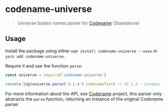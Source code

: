 # codename-universe

> Universe bodies names parser for [Codename](https://github.com/khaosdoctor/Codename) (Standalone)

## Usage

Install the package using either `npm install codename-universe --save` or `yarn add codename-universe`.

Require it and use the function `parse`:

```js
const universe = require('codename-universe')

console.log(universe.parse('2.1.4').codenameText) // V2.1.4 - Canopus
```

For more information about the API, see [Codename](https://github.com/khaosdoctor/Codename) project, this parser only abstracts the `parse` function, returning an instance of the original Codename parser